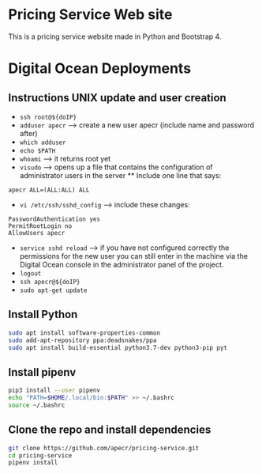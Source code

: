# Pricing Service Web site

This is a pricing service website made in Python and Bootstrap 4.

# Digital Ocean Deployments

## Instructions UNIX update and user creation

* `ssh root@${doIP}`
* `adduser apecr` --> create a new user apecr (include name and password after)
* `which adduser`
* `echo $PATH`
* `whoami` --> it returns root yet
* `visudo` --> opens up a file that contains the configuration of administrator users in the server
** Include one line that says:
```
apecr ALL=(ALL:ALL) ALL
```

* `vi /etc/ssh/sshd_config` --> include these changes:
```
PasswordAuthentication yes
PermitRootLogin no
AllowUsers apecr
```

* `service sshd reload` --> if you have not configured correctly the permissions for the new user you can still enter in the machine via the Digital Ocean console in the administrator panel of the project.
* `logout`
* `ssh apecr@${doIP}`
* `sudo apt-get update`

## Install Python

```sh
sudo apt install software-properties-common
sudo add-apt-repository ppa:deadsnakes/ppa
sudo apt install build-essential python3.7-dev python3-pip pyt
```

## Install pipenv

```sh
pip3 install --user pipenv
echo "PATH=$HOME/.local/bin:$PATH" >> ~/.bashrc
source ~/.bashrc
```

## Clone the repo and install dependencies

```sh
git clone https://github.com/apecr/pricing-service.git
cd pricing-service
pipenv install
```




